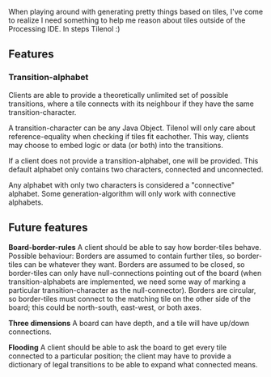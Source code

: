 When playing around with generating pretty things based on tiles, I've come to realize I need something to help me reason about tiles outside of the Processing IDE. In steps Tilenol :)

## Features

### Transition-alphabet

Clients are able to provide a theoretically unlimited set of possible transitions, where a tile connects with its neighbour if they have the same transition-character.

A transition-character can be any Java Object. Tilenol will only care about reference-equality when checking if tiles fit eachother. This way, clients may choose to embed logic or data (or both) into the transitions.

If a client does not provide a transition-alphabet, one will be provided. This default alphabet only contains two characters, connected and unconnected.

Any alphabet with only two characters is considered a "connective" alphabet. Some generation-algorithm will only work with connective alphabets.


## Future features

**Board-border-rules** A client should be able to say how border-tiles behave. Possible behaviour: Borders are assumed to contain further tiles, so border-tiles can be whatever they want. Borders are assumed to be closed, so border-tiles can only have null-connections pointing out of the board (when transition-alphabets are implemented, we need some way of marking a particular transition-character as the null-connector). Borders are circular, so border-tiles must connect to the matching tile on the other side of the board; this could be north-south, east-west, or both axes.

**Three dimensions** A board can have depth, and a tile will have up/down connections.

**Flooding** A client should be able to ask the board to get every tile connected to a particular position; the client may have to provide a dictionary of legal transitions to be able to expand what connected means.

